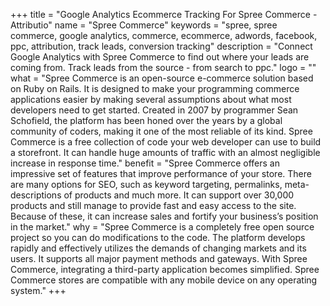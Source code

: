 +++
title = "Google Analytics Ecommerce Tracking For Spree Commerce - Attributio"
name = "Spree Commerce"
keywords = "spree, spree commerce, google analytics, commerce, ecommerce, adwords, facebook, ppc, attribution, track leads, conversion tracking"
description = "Connect Google Analytics with Spree Commerce to find out where your leads are coming from. Track leads from the source - from search to ppc."
logo = ""
what = "Spree Commerce is an open-source e-commerce solution based on Ruby on Rails. It is designed to make your programming commerce applications easier by making several assumptions about what most developers need to get started. Created in 2007 by programmer Sean Schofield, the platform has been honed over the years by a global community of coders, making it one of the most reliable of its kind. Spree Commerce is a free collection of code your web developer can use to build a storefront. It can handle huge amounts of traffic with an almost negligible increase in response time."
benefit = "Spree Commerce offers an impressive set of features that improve performance of your store. There are many options for SEO, such as keyword targeting, permalinks, meta-descriptions of products and much more. It can support over 30,000 products and still manage to provide fast and easy access to the site. Because of these, it can increase sales and fortify your business’s position in the market."
why = "Spree Commerce is a completely free open source project so you can do modifications to the code. The platform develops rapidly and effectively utilizes the demands of changing markets and its users. It supports all major payment methods and gateways. With Spree Commerce, integrating a third-party application becomes simplified. Spree Commerce stores are compatible with any mobile device on any operating system."
+++
